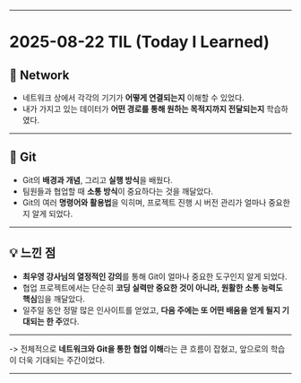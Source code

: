 
---

# 2025-08-22 TIL (Today I Learned)

## 📡 Network

* 네트워크 상에서 각각의 기기가 **어떻게 연결되는지** 이해할 수 있었다.
* 내가 가지고 있는 데이터가 **어떤 경로를 통해 원하는 목적지까지 전달되는지** 학습하였다.

---

## 📝 Git

* Git의 **배경과 개념**, 그리고 **실행 방식**을 배웠다.
* 팀원들과 협업할 때 **소통 방식**이 중요하다는 것을 깨달았다.
* Git의 여러 **명령어와 활용법**을 익히며, 프로젝트 진행 시 버전 관리가 얼마나 중요한지 알게 되었다.

---

## 💡 느낀 점

* **최우영 강사님의 열정적인 강의**를 통해 Git이 얼마나 중요한 도구인지 알게 되었다.
* 협업 프로젝트에서는 단순히 **코딩 실력만 중요한 것이 아니라, 원활한 소통 능력도 핵심**임을 깨달았다.
* 일주일 동안 정말 많은 인사이트를 얻었고,
  **다음 주에는 또 어떤 배움을 얻게 될지 기대되는 한 주**였다.

---

-> 전체적으로 **네트워크와 Git을 통한 협업 이해**라는 큰 흐름이 잡혔고, 앞으로의 학습이 더욱 기대되는 주간이었다.

---

